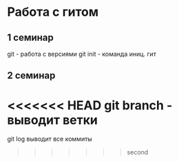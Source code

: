 # Работа с гитом
## 1 семинар
git - работа с версиями
git init - команда иниц. гит

## 2 семинар

<<<<<<< HEAD
git branch - выводит ветки
=======
git log выводит все коммиты
>>>>>>> second
